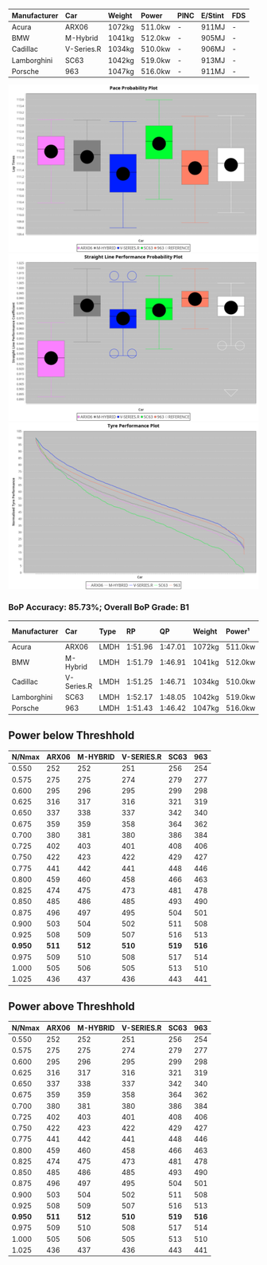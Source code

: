 | Manufacturer | Car        | Weight | Power   | PINC    | E/Stint | FDS     |
|:-|:-|:-|:-|:-|:-|:-|
| Acura        | ARX06      | 1072kg | 511.0kw |    -    | 911MJ   |    -    |
| BMW          | M-Hybrid   | 1041kg | 512.0kw |    -    | 905MJ   |    -    |
| Cadillac     | V-Series.R | 1034kg | 510.0kw |    -    | 906MJ   |    -    |
| Lamborghini  | SC63       | 1042kg | 519.0kw |    -    | 913MJ   |    -    |
| Porsche      | 963        | 1047kg | 516.0kw |    -    | 911MJ   |    -    |

![PACECHART](./IMG/CUSTOM.png)
![STRAIGHTLINEPERFORMANCECHART](./IMG/CUSTOM_sp.png)
![TYREPERFORMANCECHART](./IMG/CUSTOM_tw.png)

### BoP Accuracy: 85.73%; Overall BoP Grade: B1
| Manufacturer | Car        | Type | RP      | QP      | Weight | Power¹  | Threshhold | PINC    | Power²   | E/Stint | AVG Vmax  | FDS     | RDLC | L/Stint | BOP-Grade | Model Accuracy | Model Points | Match% | SimDiff |
|:-|:-|:-|:-|:-|:-|:-|:-|:-|:-|:-|:-|:-|:-|:-|:-|:-|:-|:-|:-|
| Acura        | ARX06      | LMDH | 1:51.96 | 1:47.01 | 1072kg | 511.0kw | 210.0kph   |    -    | 511.00kw |  911MJ  | 279.02kph |    -    | 1.00 | 29      | +C1       | 100.00%        | 996          | 76.16% | ±0.01s  |
| BMW          | M-Hybrid   | LMDH | 1:51.79 | 1:46.91 | 1041kg | 512.0kw | 210.0kph   |    -    | 512.00kw |  905MJ  | 288.35kph |    -    | 1.02 | 29      | ~A1       | 100.00%        | 1998         | 98.25% | ±0.16s  |
| Cadillac     | V-Series.R | LMDH | 1:51.25 | 1:46.71 | 1034kg | 510.0kw | 210.0kph   |    -    | 510.00kw |  906MJ  | 286.40kph |    -    | 1.03 | 29      | -B2       | 98.11%         | 3991         | 84.78% | ±0.40s  |
| Lamborghini  | SC63       | LMDH | 1:52.17 | 1:48.05 | 1042kg | 519.0kw | 210.0kph   |    -    | 519.00kw |  913MJ  | 288.30kph |    -    | 1.04 | 29      | +C1       | 100.00%        | 784          | 77.17% | ±0.34s  |
| Porsche      | 963        | LMDH | 1:51.43 | 1:46.42 | 1047kg | 516.0kw | 210.0kph   |    -    | 516.00kw |  911MJ  | 289.41kph |    -    | 1.01 | 29      | -A2       | 99.91%         | 11713        | 92.30% | ±0.04s  |

## Power below Threshhold
| N/Nmax    | ARX06   | M-HYBRID | V-SERIES.R | SC63    | 963     |
|:-|:-|:-|:-|:-|:-|
|  0.550    |  252    |  252     |  251       |  256    |  254    |
|  0.575    |  275    |  275     |  274       |  279    |  277    |
|  0.600    |  295    |  296     |  295       |  299    |  298    |
|  0.625    |  316    |  317     |  316       |  321    |  319    |
|  0.650    |  337    |  338     |  337       |  342    |  340    |
|  0.675    |  359    |  359     |  358       |  364    |  362    |
|  0.700    |  380    |  381     |  380       |  386    |  384    |
|  0.725    |  402    |  403     |  401       |  408    |  406    |
|  0.750    |  422    |  423     |  422       |  429    |  427    |
|  0.775    |  441    |  442     |  441       |  448    |  446    |
|  0.800    |  459    |  460     |  458       |  466    |  463    |
|  0.825    |  474    |  475     |  473       |  481    |  478    |
|  0.850    |  485    |  486     |  485       |  493    |  490    |
|  0.875    |  496    |  497     |  495       |  504    |  501    |
|  0.900    |  503    |  504     |  502       |  511    |  508    |
|  0.925    |  508    |  509     |  507       |  516    |  513    |
| **0.950** | **511** | **512**  | **510**    | **519** | **516** |
|  0.975    |  509    |  510     |  508       |  517    |  514    |
|  1.000    |  505    |  506     |  505       |  513    |  510    |
|  1.025    |  436    |  437     |  436       |  443    |  441    |

## Power above Threshhold
| N/Nmax    | ARX06   | M-HYBRID | V-SERIES.R | SC63    | 963     |
|:-|:-|:-|:-|:-|:-|
|  0.550    |  252    |  252     |  251       |  256    |  254    |
|  0.575    |  275    |  275     |  274       |  279    |  277    |
|  0.600    |  295    |  296     |  295       |  299    |  298    |
|  0.625    |  316    |  317     |  316       |  321    |  319    |
|  0.650    |  337    |  338     |  337       |  342    |  340    |
|  0.675    |  359    |  359     |  358       |  364    |  362    |
|  0.700    |  380    |  381     |  380       |  386    |  384    |
|  0.725    |  402    |  403     |  401       |  408    |  406    |
|  0.750    |  422    |  423     |  422       |  429    |  427    |
|  0.775    |  441    |  442     |  441       |  448    |  446    |
|  0.800    |  459    |  460     |  458       |  466    |  463    |
|  0.825    |  474    |  475     |  473       |  481    |  478    |
|  0.850    |  485    |  486     |  485       |  493    |  490    |
|  0.875    |  496    |  497     |  495       |  504    |  501    |
|  0.900    |  503    |  504     |  502       |  511    |  508    |
|  0.925    |  508    |  509     |  507       |  516    |  513    |
| **0.950** | **511** | **512**  | **510**    | **519** | **516** |
|  0.975    |  509    |  510     |  508       |  517    |  514    |
|  1.000    |  505    |  506     |  505       |  513    |  510    |
|  1.025    |  436    |  437     |  436       |  443    |  441    |
